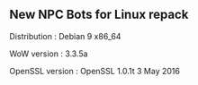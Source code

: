 ## New NPC Bots for Linux repack

Distribution : Debian 9 x86_64

WoW version : 3.3.5a

OpenSSL version : OpenSSL 1.0.1t  3 May 2016
